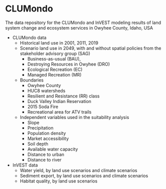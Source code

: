 ﻿# CLUMondo
The data repository for the CLUMondo and InVEST modeling results of land system change and ecosystem services in Owyhee County, Idaho, USA
- CLUMondo data
  - Historical land use in 2001, 2011, 2019
  - Scenario land use in 2049, with and without spatial policies from the stakeholder advisory group (SAG) 
    - Business-as-usual (BAU),
    - Destroying Resources in Owyhee (DRO)
    - Ecological Recreation (EC)
    - Managed Recreation (MR)
  - Boundaries
    - Owyhee County
    - HUC8 watersheds
    - Resilient and Resistance (RR) class
    - Duck Valley Indian Reservation
    - 2015 Soda Fire 
    - Recreational area for ATV trails
  - Independent variables used in the suitability analysis
    - Slope
    - Precipitation
    - Population density
    - Market accessibility
    - Soil depth
    - Available water capacity
    - Distance to urban
    - Distance to river 
- InVEST data
  - Water yield, by land use scenarios and climate scenarios
  - Sediment export, by land use scenarios and climate scenarios
  - Habitat quality, by land use scenarios

